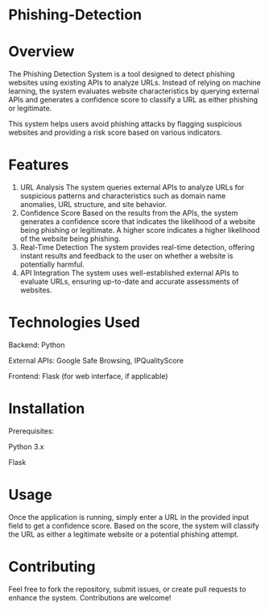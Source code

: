 # Phishing-Detection
# Overview
The Phishing Detection System is a tool designed to detect phishing websites using existing APIs to analyze URLs. Instead of relying on machine learning, the system evaluates website characteristics by querying external APIs and generates a confidence score to classify a URL as either phishing or legitimate.

This system helps users avoid phishing attacks by flagging suspicious websites and providing a risk score based on various indicators.

# Features
1. URL Analysis
The system queries external APIs to analyze URLs for suspicious patterns and characteristics such as domain name anomalies, URL structure, and site behavior.
2. Confidence Score
Based on the results from the APIs, the system generates a confidence score that indicates the likelihood of a website being phishing or legitimate.
A higher score indicates a higher likelihood of the website being phishing.
3. Real-Time Detection
The system provides real-time detection, offering instant results and feedback to the user on whether a website is potentially harmful.
4. API Integration
The system uses well-established external APIs to evaluate URLs, ensuring up-to-date and accurate assessments of websites.

# Technologies Used
Backend: Python

External APIs: Google Safe Browsing, IPQualityScore

Frontend: Flask (for web interface, if applicable)

# Installation
Prerequisites:

Python 3.x

Flask

# Usage
Once the application is running, simply enter a URL in the provided input field to get a confidence score. Based on the score, the system will classify the URL as either a legitimate website or a potential phishing attempt.

# Contributing
Feel free to fork the repository, submit issues, or create pull requests to enhance the system. Contributions are welcome!
